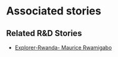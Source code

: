 # Associated stories

<!-- !!DO NOT REMOVE!! start autogenerated hyperlinks -->
## Related R&D Stories
- [Explorer\-Rwanda\- Maurice Rwamigabo](/stories/?doc=Explorers_RWA)
<!-- !!DO NOT REMOVE!! end autogenerated hyperlinks -->